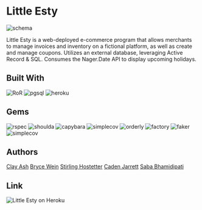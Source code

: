 # Little Esty 

<img src="https://drive.google.com/file/d/1gZKwlCr9DuJ7Zfrv3AL-PJwEinefKxCd/view?usp=sharing" alt="schema" />


Little Esty is a web-deployed e-commerce program that allows merchants to manage invoices and inventory on a fictional platform, as well as create and manage coupons.
Utilizes an external database, leveraging Active Record & SQL. 
Consumes the Nager.Date API to display upcoming holidays.

## Built With 
   ![RoR](https://img.shields.io/badge/Ruby_on_Rails-CC0000?style=for-the-badge&logo=ruby-on-rails&logoColor=white)
   ![pgsql](https://img.shields.io/badge/PostgreSQL-316192?style=for-the-badge&logo=postgresql&logoColor=white)
   ![heroku](https://img.shields.io/badge/Heroku-430098?style=for-the-badge&logo=heroku&logoColor=white)  

## Gems 
   ![rspec](https://img.shields.io/gem/v/rspec-rails?label=rspec&style=flat-square)
   ![shoulda](https://img.shields.io/gem/v/shoulda-matchers?label=shoulda-matchers&style=flat-square)
   ![capybara](https://img.shields.io/gem/v/capybara?label=capybara&style=flat-square)
   ![simplecov](https://img.shields.io/gem/v/simplecov?label=simplecov&style=flat-square)
   ![orderly](https://img.shields.io/gem/v/orderly?label=orderly&style=flat-square)
   ![factory](https://img.shields.io/gem/v/factory_bot?label=factory%20bot&style=flat-square)
   ![faker](https://img.shields.io/gem/v/faker?label=faker&style=flat-square)
   ![simplecov](https://img.shields.io/gem/v/simplecov?color=blue&label=simplecov) 

## Authors
  
 [Clay Ash](https://github.com/ClayAsh)
 [Bryce Wein](https://github.com/bwbolt)
 [Stirling Hostetter](https://github.com/stirlhoss)
 [Caden Jarrett](https://github.com/caden-jarrett)
 [Saba Bhamidipati](https://github.com/SabaBhamidipati)

## Link 

   ![Little Esty on Heroku](https://guarded-atoll-73025.herokuapp.com/merchants/1/dashboard)

